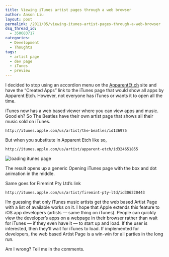 ```yaml
---
title: Viewing iTunes artist pages through a web browser
author: Anson Liu
layout: post
permalink: /2011/05/viewing-itunes-artist-pages-through-a-web-browser
dsq_thread_id:
  - 350683717
categories:
  - Development
  - Thoughts
tags:
  - artist page
  - dev page
  - iTunes
  - preview
---
```

I decided to stop using an accordion menu on the [ApparentEt.ch][1] site and have the &#8220;Created Apps&#8221; link to the iTunes page that would show all apps by Apparent Etch. However, not everyone has iTunes or wants it to open all the time.

iTunes now has a web based viewer where you can view apps and music. Good eh? So The Beatles have their own artist page that shows all their music sold on iTunes.

`http://itunes.apple.com/us/artist/the-beatles/id136975`

But when you substitute in Apparent Etch like so,

`http://itunes.apple.com/us/artist/apparent-etch/id324651855`

<img class="aligncenter size-full wp-image-629" title="loading itunes page" src="https://i0.wp.com/apparentetch.com/wp-content/uploads/2011/05/load-itunes-page.png?resize=396%2C204" alt="loading itunes page" data-recalc-dims="1" />

The result opens up a generic Opening iTunes page with the box and dot animation in the middle. <p style="text-align: center;">
  <!--more-->
</p>

Same goes for Firemint Pty Ltd&#8217;s link

`http://itunes.apple.com/us/artist/firemint-pty-ltd/id306220443`

I&#8217;m guessing that only iTunes music artists get the web based Artist Page with a list of available works on it. I hope that Apple extends this feature to iOS app developers (artists — same thing on iTunes). People can quickly view the developer&#8217;s apps on a webpage in their browser rather than wait for iTunes — if they even have it — to start up and load. If the user is interested, then they&#8217;ll wait for iTunes to load. If implemented for developers, the web based Artist Page is a win-win for all parties in the long run.

Am I wrong? Tell me in the comments.

 [1]: http://ApparentEt.ch